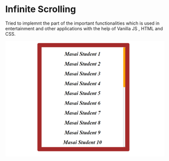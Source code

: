 # Infinite Scrolling

Tried to implemnt the part of the important functionalities which is used in entertainment and other applications with the help of Vanilla JS , HTML and CSS.


![image](https://github.com/sarang999/infinite_scrolling/blob/master/images/Screenshot%20(5057).png?raw=true)
